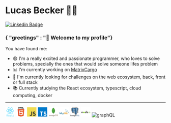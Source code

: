 # Lucas Becker :man_technologist:

[![Linkedin Badge](https://img.shields.io/badge/-LinkedIn-blue?style=flat-square&logo=Linkedin&logoColor=white&link=https://www.linkedin.com/in/lucas-becker-5a4b31173/)](https://www.linkedin.com/in/lucas-becker-5a4b31173/)


### { "greetings" : "👋 Welcome to my profile"}

You have found me:

 - 😄 I'm a really excited and passionate programmer, who loves to solve problems, specially the ones that would solve someone lifes problem
 - 📊 I'm currently working on <a href="http://matrixcargo.com.br/">MatrixCargo</a>
 - 🤵 I'm currently looking for challenges on the web ecosystem, back, front or full stack
 - 📚 Currently studying the React ecosystem, typescript, cloud computing, docker


<hr/>
<p align="left"><img src="https://raw.githubusercontent.com/devicons/devicon/master/icons/react/react-original-wordmark.svg" alt="react" width="30" height="30"/>
 <img src="https://raw.githubusercontent.com/devicons/devicon/master/icons/html5/html5-original-wordmark.svg" alt="html5" width="30" height="30"/> <img src="https://raw.githubusercontent.com/devicons/devicon/master/icons/javascript/javascript-original.svg" alt="javascript" width="30" height="30"/> <img src="https://raw.githubusercontent.com/devicons/devicon/master/icons/typescript/typescript-original.svg" alt="typescript" width="30" height="30"/> <img src="https://raw.githubusercontent.com/devicons/devicon/master/icons/mongodb/mongodb-original-wordmark.svg" alt="mongodb" width="30" height="30"/> <img src="https://raw.githubusercontent.com/devicons/devicon/master/icons/mysql/mysql-original-wordmark.svg" alt="mysql" width="30" height="30"/> <img src="https://raw.githubusercontent.com/devicons/devicon/master/icons/postgresql/postgresql-original-wordmark.svg" alt="postgresql" width="30" height="30"/> <img src="https://raw.githubusercontent.com/devicons/devicon/master/icons/nodejs/nodejs-original-wordmark.svg" alt="nodejs" width="30" height="30"/>
<img src="https://graphql.org/img/logo.svg" alt="graphQL" width="30" height="30"/></p>
